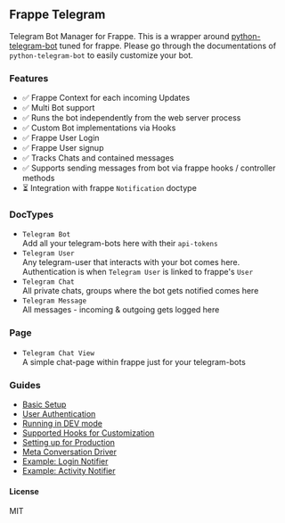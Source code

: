 ## Frappe Telegram

Telegram Bot Manager for Frappe. This is a wrapper around [python-telegram-bot](https://github.com/python-telegram-bot/python-telegram-bot) tuned for frappe. Please go through the documentations of `python-telegram-bot` to easily customize your bot.

### Features
- ✅ Frappe Context for each incoming Updates
- ✅ Multi Bot support
- ✅ Runs the bot independently from the web server process
- ✅ Custom Bot implementations via Hooks
- ✅ Frappe User Login
- ✅ Frappe User signup
- ✅ Tracks Chats and contained messages
- ✅ Supports sending messages from bot via frappe hooks / controller methods
- ⏳ Integration with frappe `Notification` doctype

### DocTypes
- `Telegram Bot`  
Add all your telegram-bots here with their `api-tokens`
- `Telegram User`  
Any telegram-user that interacts with your bot comes here. Authentication is when `Telegram User` is linked to frappe's `User`
- `Telegram Chat`  
All private chats, groups where the bot gets notified comes here
- `Telegram Message`  
All messages - incoming & outgoing gets logged here

### Page
- `Telegram Chat View`  
A simple chat-page within frappe just for your telegram-bots

### Guides
- [Basic Setup](./docs/basic_setup.md)
- [User Authentication](./docs/auth.md)
- [Running in DEV mode](./docs/dev_setup.md)
- [Supported Hooks for Customization](./docs/hooks.md)
- [Setting up for Production](./docs/production.md)
- [Meta Conversation Driver](./docs/meta_conversation_driver.md)
- [Example: Login Notifier](./docs/login_notifier.md)
- [Example: Activity Notifier](./docs/activity_notifier.md)

#### License

MIT